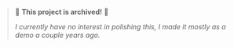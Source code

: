 > 🚩 **This project is archived!** 🚩
> 
> *I currently have no interest in polishing this, I made it mostly as a demo a couple years ago.*
